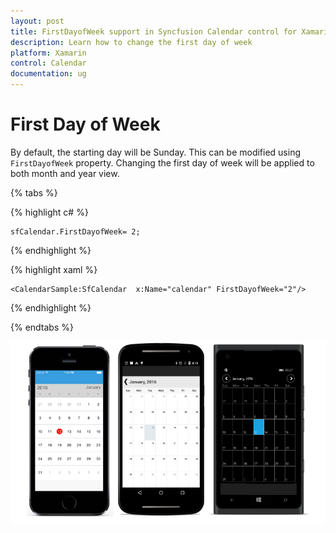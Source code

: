 ```yaml
---
layout: post
title: FirstDayofWeek support in Syncfusion Calendar control for Xamarin.Forms
description: Learn how to change the first day of week
platform: Xamarin
control: Calendar
documentation: ug
---
```


# First Day of Week

By default, the starting day will be Sunday. This can be modified using `FirstDayofWeek` property. Changing the first day of week will be applied to both month and year view.

{% tabs %}

{% highlight c# %}
	
	sfCalendar.FirstDayofWeek= 2;
	
{% endhighlight %}

{% highlight xaml %}

	<CalendarSample:SfCalendar  x:Name="calendar" FirstDayofWeek="2"/>

{% endhighlight %}

{% endtabs %}
	
![](images/Firstdayofweek.png)